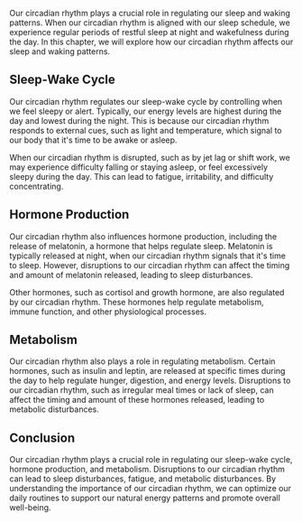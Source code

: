 

Our circadian rhythm plays a crucial role in regulating our sleep and waking patterns. When our circadian rhythm is aligned with our sleep schedule, we experience regular periods of restful sleep at night and wakefulness during the day. In this chapter, we will explore how our circadian rhythm affects our sleep and waking patterns.

Sleep-Wake Cycle
----------------

Our circadian rhythm regulates our sleep-wake cycle by controlling when we feel sleepy or alert. Typically, our energy levels are highest during the day and lowest during the night. This is because our circadian rhythm responds to external cues, such as light and temperature, which signal to our body that it's time to be awake or asleep.

When our circadian rhythm is disrupted, such as by jet lag or shift work, we may experience difficulty falling or staying asleep, or feel excessively sleepy during the day. This can lead to fatigue, irritability, and difficulty concentrating.

Hormone Production
------------------

Our circadian rhythm also influences hormone production, including the release of melatonin, a hormone that helps regulate sleep. Melatonin is typically released at night, when our circadian rhythm signals that it's time to sleep. However, disruptions to our circadian rhythm can affect the timing and amount of melatonin released, leading to sleep disturbances.

Other hormones, such as cortisol and growth hormone, are also regulated by our circadian rhythm. These hormones help regulate metabolism, immune function, and other physiological processes.

Metabolism
----------

Our circadian rhythm also plays a role in regulating metabolism. Certain hormones, such as insulin and leptin, are released at specific times during the day to help regulate hunger, digestion, and energy levels. Disruptions to our circadian rhythm, such as irregular meal times or lack of sleep, can affect the timing and amount of these hormones released, leading to metabolic disturbances.

Conclusion
----------

Our circadian rhythm plays a crucial role in regulating our sleep-wake cycle, hormone production, and metabolism. Disruptions to our circadian rhythm can lead to sleep disturbances, fatigue, and metabolic disturbances. By understanding the importance of our circadian rhythm, we can optimize our daily routines to support our natural energy patterns and promote overall well-being.
